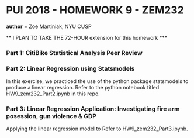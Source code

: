 # PUI 2018 - HOMEWORK 9 - ZEM232
__author__ = Zoe Martiniak, NYU CUSP

** I PLAN TO TAKE THE 72-HOUR extension for this homework ***

### Part 1: CitiBike Statistical Analysis Peer Review



### Part 2: Linear Regression using Statsmodels

In this exercise, we practiced the use of the python package statsmodels to produce a linear regression.
Refer to the python notebook titled HW9_zem232_Part2.ipynb in this repo.


### Part 3: Linear Regression Application: Investigating fire arm posession, gun violence & GDP

Applying the linear regression model to 
Refer to HW9_zem232_Part3.ipynb.
